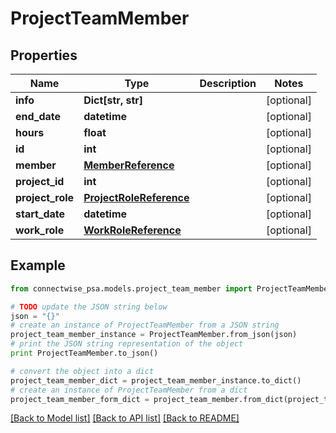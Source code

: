 # ProjectTeamMember


## Properties
Name | Type | Description | Notes
------------ | ------------- | ------------- | -------------
**info** | **Dict[str, str]** |  | [optional] 
**end_date** | **datetime** |  | [optional] 
**hours** | **float** |  | [optional] 
**id** | **int** |  | [optional] 
**member** | [**MemberReference**](MemberReference.md) |  | [optional] 
**project_id** | **int** |  | [optional] 
**project_role** | [**ProjectRoleReference**](ProjectRoleReference.md) |  | [optional] 
**start_date** | **datetime** |  | [optional] 
**work_role** | [**WorkRoleReference**](WorkRoleReference.md) |  | [optional] 

## Example

```python
from connectwise_psa.models.project_team_member import ProjectTeamMember

# TODO update the JSON string below
json = "{}"
# create an instance of ProjectTeamMember from a JSON string
project_team_member_instance = ProjectTeamMember.from_json(json)
# print the JSON string representation of the object
print ProjectTeamMember.to_json()

# convert the object into a dict
project_team_member_dict = project_team_member_instance.to_dict()
# create an instance of ProjectTeamMember from a dict
project_team_member_form_dict = project_team_member.from_dict(project_team_member_dict)
```
[[Back to Model list]](../README.md#documentation-for-models) [[Back to API list]](../README.md#documentation-for-api-endpoints) [[Back to README]](../README.md)



